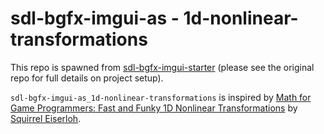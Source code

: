 # sdl-bgfx-imgui-as - 1d-nonlinear-transformations

This repo is spawned from [sdl-bgfx-imgui-starter](https://github.com/pr0g/sdl-bgfx-imgui-starter) (please see the original repo for full details on project setup).

`sdl-bgfx-imgui-as_1d-nonlinear-transformations` is inspired by [Math for Game Programmers: Fast and Funky 1D Nonlinear Transformations](https://youtu.be/mr5xkf6zSzk) by [Squirrel Eiserloh](https://twitter.com/SquirrelTweets).
